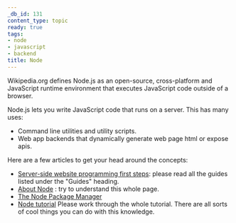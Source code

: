 ```yaml
---
_db_id: 131
content_type: topic
ready: true
tags:
- node
- javascript
- backend
title: Node
---
```


Wikipedia.org defines Node.js as an open-source, cross-platform and JavaScript runtime environment that executes JavaScript code outside of a browser.

Node.js lets you write JavaScript code that runs on a server. This has many uses:
- Command line utilities and utility scripts.
- Web app backends that dynamically generate web page html or expose apis.

Here are a few articles to get your head around the concepts:

- [Server-side website programming first steps](https://developer.mozilla.org/en-US/docs/Learn/Server-side/First_steps): please read all the guides listed under the "Guides" heading.
- [About Node](https://nodejs.org/en/about/) : try to understand this whole page.
- [The Node Package Manager](https://docs.npmjs.com/about-packages-and-modules)
- [Node tutorial](https://www.w3schools.com/nodejs/nodejs_npm.asp) Please work through the whole tutorial. There are all sorts of cool things you can do with this knowledge.